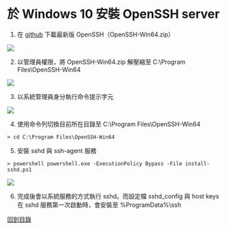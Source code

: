 # 於 Windows 10 安裝 OpenSSH server

1. 在 [github](https://github.com/PowerShell/Win32-OpenSSH/releases) 下載最新版 OpenSSH（OpenSSH-Win64.zip）

![](https://i.imgur.com/LfR9XSQ.png)

2. 以管理員權限，將 OpenSSH-Win64.zip 解壓縮至 C:\Program Files\OpenSSH-Win64

![](https://i.imgur.com/IdF7I0e.jpg)

3. 以系統管理員身分執行命令提示字元

![](https://i.imgur.com/0hVzRkw.png)

4. 使用命令列切換目前所在目錄至 C:\Program Files\OpenSSH-Win64

```
> cd C:\Program Files\OpenSSH-Win64
```

5. 安裝 sshd 與 ssh-agent 服務

```
> powershell powershell.exe -ExecutionPolicy Bypass -File install-sshd.ps1
```

![](https://i.imgur.com/U5pvs7z.jpg)

6. 完成後會以系統服務的方式執行 sshd。而設定檔 sshd_config 與 host keys 在 sshd 服務第一次啟動時，會安裝至 %ProgramData%\ssh

[回到目錄](https://github.com/Roderick-github/cloud-classroom)
